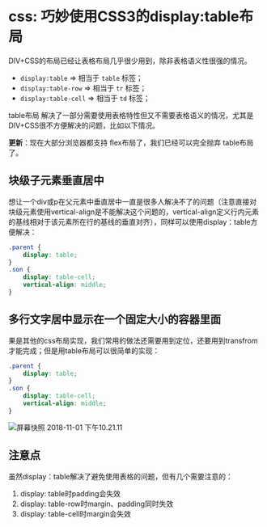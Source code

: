 # css: 巧妙使用CSS3的display:table布局

DIV+CSS的布局已经让表格布局几乎很少用到，除非表格语义性很强的情况。

- `display:table` => 相当于 `table` 标签； 
- `display:table-row` => 相当于 `tr` 标签；
- `display:table-cell` => 相当于 `td` 标签；

table布局 解决了一部分需要使用表格特性但又不需要表格语义的情况，尤其是DIV+CSS很不方便解决的问题，比如以下情况。

**更新**：现在大部分浏览器都支持 flex布局了，我们已经可以完全抛弃 table布局了。

## 块级子元素垂直居中

想让一个div或p在父元素中垂直居中一直是很多人解决不了的问题（注意直接对块级元素使用vertical-align是不能解决这个问题的，vertical-align定义行内元素的基线相对于该元素所在行的基线的垂直对齐），同样可以使用display：table方便解决：

```css
.parent {
    display: table;
}
.son {
    display: table-cell;
    vertical-align: middle;
}
```

## 多行文字居中显示在一个固定大小的容器里面

果是其他的css布局实现，我们常用的做法还需要用到定位，还要用到transfrom才能完成；但是用table布局可以很简单的实现：

```css
.parent {
    display: table;
}
.son {
    display: table-cell;
    vertical-align: middle;
}
```

![屏幕快照 2018-11-01 下午10.21.11](http://c1.airtlab.com/2018-11-01-%E5%B1%8F%E5%B9%95%E5%BF%AB%E7%85%A7%202018-11-01%20%E4%B8%8B%E5%8D%8810.21.11.png)


## 注意点

虽然display：table解决了避免使用表格的问题，但有几个需要注意的：

1. display: table时padding会失效
2. display: table-row时margin、padding同时失效
3. display: table-cell时margin会失效